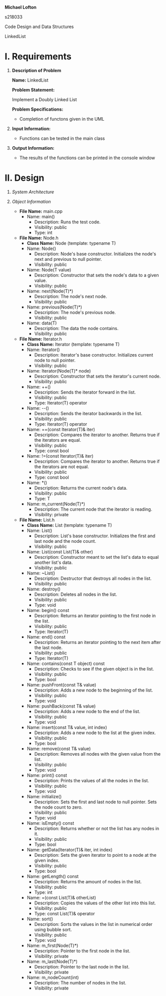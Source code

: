 **Michael Lofton**

s218033 

Code Design and Data Structures

LinkedList

# I. Requirements
    
 1. **Description of Problem**

    **Name:** LinkedList

    **Problem Statement:** 

    Implement a Doubly Linked List 

    **Problem Specifications:**
    
    * Completion of functons given in the UML  

 2. **Input Information:**
    * Functions can be tested in the main class
 3. **Output Information:**
    * The results of the functions can be printed in the console window

# II. Design
 1. *System Architecture*

 2. *Object Information*
    * **File Name:** main.cpp
        * Name: main()
            * Description: Runs the test code.
            * Visibility: public
            * Type: int
    * **File Name:** Node.h
        * **Class Name:** Node (template: typename T)
        * Name: Node()
            * Description: Node's base constructor. Initializes the node's next and previous to null pointer.
            * Visibility: public
        * Name: Node(T value)
            * Description: Constructor that sets the node's data to a given value.
            * Visibility: public
        * Name: next(Node(T)*)
            * Description: The node's next node.
            * Visibility: public
        * Name: previous(Node(T)*)
            * Description: The node's previous node.
            * Visibility: public
        * Name: data(T)
            * Description: The data the node contains.
            * Visibility: public
    * **File Name:** Iterator.h
        * **Class Name:** Iterator (template: typename T)
        * Name: Iterator()
            * Description: Iterator's base constructor. Initializes current node to null pointer.
            * Visibility: public
        * Name: Iterator(Node(T)* node)
            * Description: Constructor that sets the iterator's current node.
            * Visibility: public
        * Name: ++()
            * Description: Sends the iterator forward in the list.
            * Visibility: public
            * Type: Iterator(T) operator
        * Name: --()
            * Description: Sends the iterator backwards in the list.
            * Visibility: public
            * Type: Iterator(T) operator
        * Name: ==(const Iterator(T)& iter)
            * Description: Compares the iterator to another. Returns true if the iterators are equal.
            * Visibility: public
            * Type: const bool
        * Name: !=(const Iterator(T)& iter)
            * Description: Compares the iterator to another. Returns true if the iterators are not equal.
            * Visibility: public
            * Type: const bool
        * Name: *()
            * Description: Returns the current node's data.
            * Visibility: public
            * Type: T
        * Name: m_current(Node(T)*)
            * Description: The current node that the iterator is reading.
            * Visibility: private
    * **File Name:** List.h
        * **Class Name:** List (template: typename T)
        * Name: List()
            * Description: List's base constructor. Initializes the first and last node and the node count.
            * Visibility: public
        * Name: List(const List(T)& other)
            * Description: Constructor meant to set the list's data to equal another list's data.
            * Visibility: public
        * Name: ~List()
            * Description: Destructor that destroys all nodes in the list.
            * Visibility: public
        * Name: destroy()
            * Description: Deletes all nodes in the list.
            * Visibility: public
            * Type: void
        * Name: begin() const
            * Description: Returns an iterator pointing to the first node in the list.
            * Visibility: public
            * Type: Iterator(T)
        * Name: end() const
            * Description: Returns an iterator pointing to the next item after the last node.
            * Visibility: public
            * Type: Iterator(T)
        * Name: contains(const T object) const
            * Description: Checks to see if the given object is in the list.
            * Visibility: public
            * Type: bool
        * Name: pushFront(const T& value)
            * Description: Adds a new node to the beginning of the list.
            * Visibility: public
            * Type: void
        * Name: pushBack(const T& value)
            * Description: Adds a new node to the end of the list.
            * Visibility: public
            * Type: void
        * Name: insert(const T& value, int index)
            * Description: Adds a new node to the list at the given index.
            * Visibility: public
            * Type: bool
        * Name: remove(const T& value)
            * Description: Removes all nodes with the given value from the list.
            * Visibility: public
            * Type: void
        * Name: print() const
            * Description: Prints the values of all the nodes in the list.
            * Visibility: public
            * Type: void
        * Name: initialize()
            * Description: Sets the first and last node to null pointer. Sets the node count to zero.
            * Visibility: public
            * Type: void
        * Name: isEmpty() const
            * Description: Returns whether or not the list has any nodes in it.
            * Visibility: public
            * Type: bool
        * Name: getData(Iterator(T)& iter, int index)
            * Description: Sets the given iterator to point to a node at the given index.
            * Visibility: public
            * Type: bool
        * Name: getLength() const
            * Description: Returns the amount of nodes in the list.
            * Visibility: public
            * Type: int
        * Name: =(const List(T)& otherList)
            * Description: Copies the values of the other list into this list.
            * Visibility: public
            * Type: const List(T)& operator
        * Name: sort()
            * Description: Sorts the values in the list in numerical order using bubble sort.
            * Visibility: public
            * Type: void
        * Name: m_first(Node(T)*)
            * Description: Pointer to the first node in the list.
            * Visibility: private
        * Name: m_last(Node(T)*)
            * Description: Pointer to the last node in the list.
            * Visibility: private
        * Name: m_nodeCount(int)
            * Description: The number of nodes in the list.
            * Visibility: private